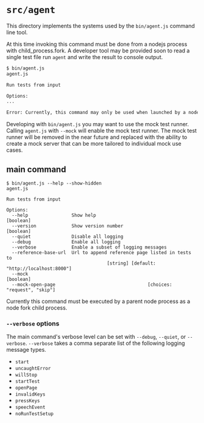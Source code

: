# `src/agent`

This directory implements the systems used by the `bin/agent.js` command line tool.

At this time invoking this command must be done from a nodejs process with child_process.fork. A developer tool may be provided soon to read a single test file run `agent` and write the result to console output.

```sh
$ bin/agent.js
agent.js

Run tests from input

Options:
...

Error: Currently, this command may only be used when launched by a nodejs child_process.fork call.
```

Developing with `bin/agent.js` you may want to use the mock test runner. Calling `agent.js` with `--mock` will enable the mock test runner. The mock test runner will be removed in the near future and replaced with the ability to create a mock server that can be more tailored to individual mock use cases.

## main command

```
$ bin/agent.js --help --show-hidden
agent.js

Run tests from input

Options:
  --help                Show help                                      [boolean]
  --version             Show version number                            [boolean]
  --quiet               Disable all logging
  --debug               Enable all logging
  --verbose             Enable a subset of logging messages
  --reference-base-url  Url to append reference page listed in tests to
                                     [string] [default: "http://localhost:8000"]
  --mock                                                               [boolean]
  --mock-open-page                                  [choices: "request", "skip"]
```

Currently this command must be executed by a parent node process as a node fork child process.

### `--verbose` options

The main command's verbose level can be set with `--debug`, `--quiet`, or `--verbose`. `--verbose` takes a comma separate list of the following logging message types.

- `start`
- `uncaughtError`
- `willStop`
- `startTest`
- `openPage`
- `invalidKeys`
- `pressKeys`
- `speechEvent`
- `noRunTestSetup`
